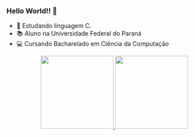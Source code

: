 ### Hello World!! 👋

- 🌱 Estudando linguagem C.
- 📚 Aluno na Universidade Federal do Paraná
- 💻 Cursando Bacharelado em Ciência da Computação

<div align="center">
  <a href="https://github.com/AndrewsRoman">
  <img height="170em" src="https://github-readme-stats.vercel.app/api?username=AndrewsRoman&show_icons=true&theme=cobalt&include_all_commits=true&count_private=true"/>
  <img height="170em" src="https://github-readme-stats.vercel.app/api/top-langs/?username=AndrewsRoman&layout=compact&langs_count=7&theme=cobalt"/>
</div>
